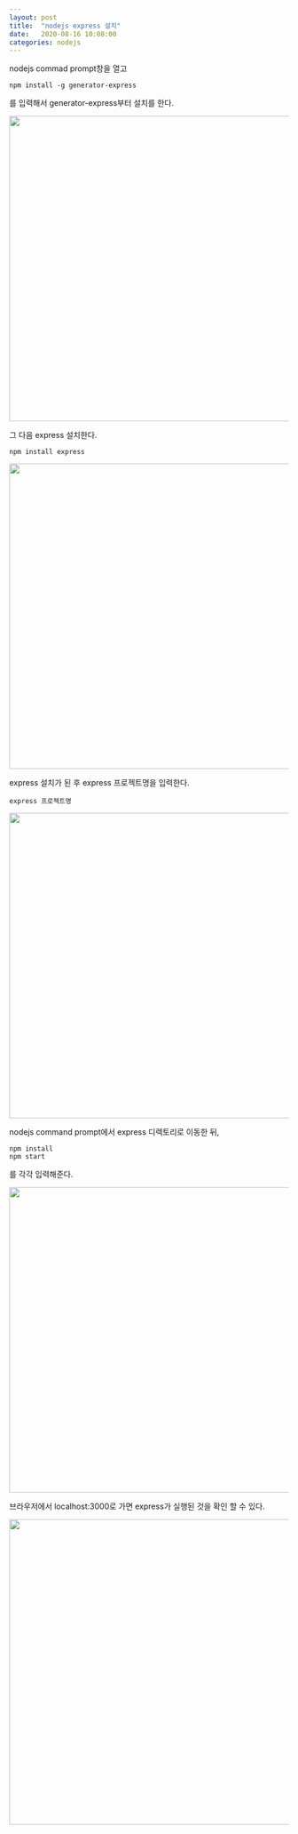 ```yaml
---
layout: post
title:  "nodejs express 설치"
date:   2020-08-16 10:08:00
categories: nodejs
---
```



nodejs commad prompt창을 열고


    npm install -g generator-express

를 입력해서 generator-express부터 설치를 한다.

<img src="https://cndiqor0512.github.io/img/nodejs1.PNG" width="550px" height=auto>

그 다음 express 설치한다.

    npm install express

<img src="https://cndiqor0512.github.io/img/nodejs2.PNG" width="550px" height=auto>

express 설치가 된 후
express 프로젝트명을 입력한다.


    express 프로젝트명

<img src="https://cndiqor0512.github.io/img/nodejs3.PNG" width="550px" height=auto>

nodejs command prompt에서 express 디렉토리로 이동한 뒤, 


    npm install
    npm start


를 각각 입력해준다.

<img src="https://cndiqor0512.github.io/img/nodejs4.PNG" width="550px" height=auto>


 브라우저에서 localhost:3000로 가면 express가 실행된 것을 확인 할 수 있다.

<img src="https://cndiqor0512.github.io/img/nodejs5.PNG" width="550px" height=auto>
